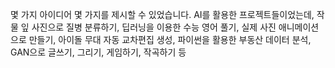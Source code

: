 몇 가지 아이디어 몇 가지를 제시할 수 있었습니다. 
AI를 활용한 프로젝트들이었는데, 작물 잎 사진으로 질병 분류하기, 딥러닝을 이용한 수능 영어 풀기, 실제 사진 애니메이션으로 만들기, 아이돌 무대 자동 교차편집 생성, 파이썬을 활용한 부동산 데이터 분석, GAN으로 글쓰기, 그리기, 게임하기, 작곡하기 등
